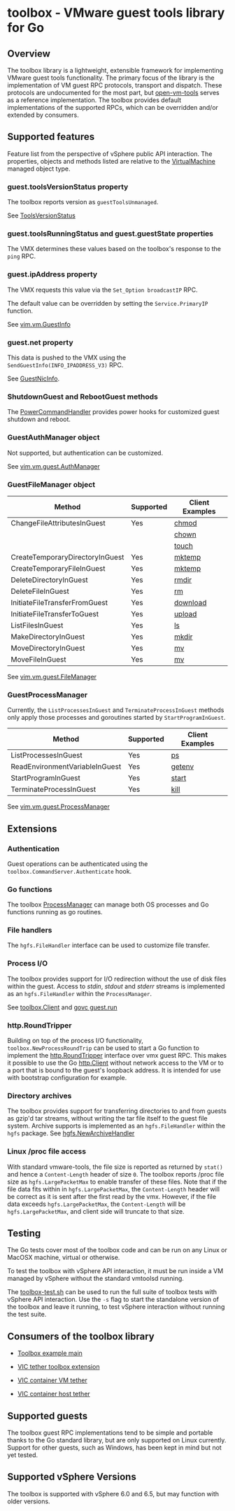 # toolbox - VMware guest tools library for Go #

## Overview

The toolbox library is a lightweight, extensible framework for implementing VMware guest tools functionality.
The primary focus of the library is the implementation of VM guest RPC protocols, transport and dispatch.
These protocols are undocumented for the most part, but [open-vm-tools](https://github.com/vmware/open-vm-tools) serves
as a reference implementation.  The toolbox provides default implementations of the supported RPCs, which can be
overridden and/or extended by consumers.

## Supported features

Feature list from the perspective of vSphere public API interaction.  The properties, objects and methods listed are
relative to
the [VirtualMachine](http://pubs.vmware.com/vsphere-60/index.jsp?topic=%2Fcom.vmware.wssdk.apiref.doc%2Fvim.VirtualMachine.html)
managed object type.

### guest.toolsVersionStatus property

The toolbox reports version as `guestToolsUnmanaged`.

See [ToolsVersionStatus](http://pubs.vmware.com/vsphere-60/index.jsp?topic=%2Fcom.vmware.wssdk.apiref.doc%2Fvim.vm.GuestInfo.ToolsVersionStatus.html)

### guest.toolsRunningStatus and guest.guestState properties

The VMX determines these values based on the toolbox's response to the `ping` RPC.

### guest.ipAddress property

The VMX requests this value via the `Set_Option broadcastIP` RPC.

The default value can be overridden by setting the `Service.PrimaryIP` function.

See [vim.vm.GuestInfo](http://pubs.vmware.com/vsphere-60/index.jsp?topic=%2Fcom.vmware.wssdk.apiref.doc%2Fvim.vm.GuestInfo.html)

### guest.net property

This data is pushed to the VMX using the `SendGuestInfo(INFO_IPADDRESS_V3)` RPC.

See [GuestNicInfo](http://pubs.vmware.com/vsphere-60/index.jsp?topic=%2Fcom.vmware.wssdk.apiref.doc%2Fvim.vm.GuestInfo.NicInfo.html).

### ShutdownGuest and RebootGuest methods

The [PowerCommandHandler](power.go) provides power hooks for customized guest shutdown and reboot.

### GuestAuthManager object

Not supported, but authentication can be customized.

See [vim.vm.guest.AuthManager](http://pubs.vmware.com/vsphere-60/index.jsp?topic=%2Fcom.vmware.wssdk.apiref.doc%2Fvim.vm.guest.AuthManager.html)

### GuestFileManager object

| Method                          | Supported | Client Examples                                                                     |
|---------------------------------|-----------|-------------------------------------------------------------------------------------|
| ChangeFileAttributesInGuest     | Yes       | [chmod](https://github.com/vmware/govmomi/blob/master/govc/vm/guest/chmod.go)       |
|                                 |           | [chown](https://github.com/vmware/govmomi/blob/master/govc/vm/guest/chown.go)       |
|                                 |           | [touch](https://github.com/vmware/govmomi/blob/master/govc/vm/guest/touch.go)       |
| CreateTemporaryDirectoryInGuest | Yes       | [mktemp](https://github.com/vmware/govmomi/blob/master/govc/vm/guest/mktemp.go)     |
| CreateTemporaryFileInGuest      | Yes       | [mktemp](https://github.com/vmware/govmomi/blob/master/govc/vm/guest/mktemp.go)     |
| DeleteDirectoryInGuest          | Yes       | [rmdir](https://github.com/vmware/govmomi/blob/master/govc/vm/guest/rmdir.go)       |
| DeleteFileInGuest               | Yes       | [rm](https://github.com/vmware/govmomi/blob/master/govc/vm/guest/rm.go)             |
| InitiateFileTransferFromGuest   | Yes       | [download](https://github.com/vmware/govmomi/blob/master/govc/vm/guest/download.go) |
| InitiateFileTransferToGuest     | Yes       | [upload](https://github.com/vmware/govmomi/blob/master/govc/vm/guest/upload.go)     |
| ListFilesInGuest                | Yes       | [ls](https://github.com/vmware/govmomi/blob/master/govc/vm/guest/ls.go)             |
| MakeDirectoryInGuest            | Yes       | [mkdir](https://github.com/vmware/govmomi/blob/master/govc/vm/guest/mkdir.go)       |
| MoveDirectoryInGuest            | Yes       | [mv](https://github.com/vmware/govmomi/blob/master/govc/vm/guest/mv.go)             |
| MoveFileInGuest                 | Yes       | [mv](https://github.com/vmware/govmomi/blob/master/govc/vm/guest/mv.go)             |

See [vim.vm.guest.FileManager](http://pubs.vmware.com/vsphere-60/index.jsp?topic=%2Fcom.vmware.wssdk.apiref.doc%2Fvim.vm.guest.FileManager.html)

### GuestProcessManager

Currently, the `ListProcessesInGuest` and `TerminateProcessInGuest` methods only apply those processes and goroutines
started by `StartProgramInGuest`.

| Method                         | Supported | Client Examples                                                                     |
|--------------------------------|-----------|-------------------------------------------------------------------------------------|
| ListProcessesInGuest           | Yes       | [ps](https://github.com/vmware/govmomi/blob/master/govc/vm/guest/ps.go)             |
| ReadEnvironmentVariableInGuest | Yes       | [getenv](https://github.com/vmware/govmomi/blob/master/govc/vm/guest/getenv.go)     |
| StartProgramInGuest            | Yes       | [start](https://github.com/vmware/govmomi/blob/master/govc/vm/guest/start.go)       |
| TerminateProcessInGuest        | Yes       | [kill](https://github.com/vmware/govmomi/blob/master/govc/vm/guest/kill.go)         |

See [vim.vm.guest.ProcessManager](http://pubs.vmware.com/vsphere-60/index.jsp?topic=%2Fcom.vmware.wssdk.apiref.doc%2Fvim.vm.guest.ProcessManager.html)

## Extensions

### Authentication

Guest operations can be authenticated using the `toolbox.CommandServer.Authenticate` hook.

### Go functions

The toolbox [ProcessManager](process.go) can manage both OS processes and Go functions running as go routines.

### File handlers

The `hgfs.FileHandler` interface can be used to customize file transfer.

### Process I/O

The toolbox provides support for I/O redirection without the use of disk files within the guest.
Access to *stdin*, *stdout* and *stderr* streams is implemented as an `hgfs.FileHandler` within the `ProcessManager`.

See [toolbox.Client](https://github.com/vmware/govmomi/blob/master/guest/toolbox/client.go) and
[govc guest.run](https://github.com/vmware/govmomi/blob/master/govc/vm/guest/run.go)

### http.RoundTripper

Building on top of the process I/O functionality, `toolbox.NewProcessRoundTrip` can be used to start a Go function to
implement the [http.RoundTripper](https://golang.org/pkg/net/http/#RoundTripper) interface over vmx guest RPC.  This
makes it possible to use the Go [http.Client](https://golang.org/pkg/net/http/#Client) without network access to the VM
or to a port that is bound to the guest's loopback address.  It is intended for use with bootstrap configuration for
example.

### Directory archives

The toolbox provides support for transferring directories to and from guests as gzip'd tar streams, without writing the
tar file itself to the guest file system.  Archive supports is implemented as an `hgfs.FileHandler` within the `hgfs`
package.  See [hgfs.NewArchiveHandler](https://github.com/vmware/govmomi/blob/master/toolbox/hgfs/archive.go)

### Linux /proc file access

With standard vmware-tools, the file size is reported as returned by `stat()` and hence a `Content-Length` header of
size `0`.  The toolbox reports /proc file size as `hgfs.LargePacketMax` to enable transfer of these files.  Note that if
the file data fits within in `hgfs.LargePacketMax`, the `Content-Length` header will be correct as it is sent after the
first read by the vmx.  However, if the file data exceeds `hgfs.LargePacketMax`, the `Content-Length` will be
`hgfs.LargePacketMax`, and client side will truncate to that size.

## Testing

The Go tests cover most of the toolbox code and can be run on any Linux or MacOSX machine, virtual or otherwise.

To test the toolbox with vSphere API interaction, it must be run inside a VM managed by vSphere without the standard
vmtoolsd running.

The [toolbox-test.sh](toolbox-test.sh) can be used to run the full suite of toolbox tests with vSphere API interaction.
Use the `-s` flag to start the standalone version of the toolbox and leave it running, to test vSphere interaction
without running the test suite.

## Consumers of the toolbox library

* [Toolbox example main](https://github.com/vmware/govmomi/blob/master/toolbox/toolbox/main.go)

* [VIC tether toolbox extension](https://github.com/vmware/vic/blob/master/lib/tether/toolbox.go)

* [VIC container VM tether](https://github.com/vmware/vic/blob/main/cmd/tether/main_linux.go)

* [VIC container host tether](https://github.com/vmware/vic/blob/master/cmd/vic-init/main_linux.go)

## Supported guests

The toolbox guest RPC implementations tend to be simple and portable thanks to the Go standard library, but are only
supported on Linux currently.  Support for other guests, such as Windows, has been kept in mind but not yet tested.

## Supported vSphere Versions

The toolbox is supported with vSphere 6.0 and 6.5, but may function with older versions.
